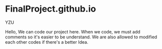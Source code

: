 # FinalProject.github.io
YZU

Hello, We can code our project here.
When we code, we must add comments so it's easier to be understand.
We are also allowed to modified each other codes if there's a better Idea.
